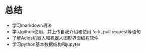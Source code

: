 # 总结

- 学习markdown语法
- 学习github使用，并上传自我介绍和使用 fork, pull request等语句
- 了解Aelos机器人和机器人图形界面编程软件
- 学习python基本数据结构和jupyter